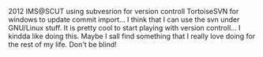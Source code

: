 2012 IMS@SCUT
using subvesrion for version controll
TortoiseSVN for windows to update commit import...
I think that I can use the svn under GNU/Linux stuff.
It is pretty cool to start playing with version controll...
I kindda like doing this. Maybe I sall find something that I really
love doing for the rest of my life. Don't be blind!
